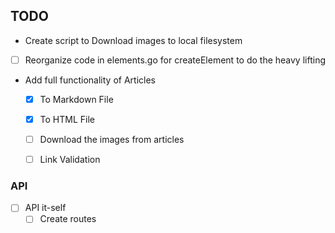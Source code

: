 

## TODO

- Create script to Download images to local filesystem

- [ ] Reorganize code in elements.go for createElement to do the heavy lifting

- Add full functionality of Articles
  - [x] To Markdown File
  - [x] To HTML File
  - [ ] Download the images from articles
  - [ ] Link Validation


### API
  - [ ] API it-self 
    - [ ] Create routes